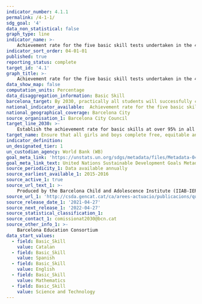 ```yaml
---
indicator_number: 4.1.1
permalink: /4-1-1/
sdg_goal: '4'
data_non_statistical: false
graph_type: line
indicator_name: >-
    Achievement rate for the five basic skill tests undertaken in the 4th year of compulsory secondary education 
indicator_sort_order: 04-01-01
published: true
reporting_status: complete
target_id: '4.1'
graph_title: >-
    Achievement rate for the five basic skill tests undertaken in the 4th year of compulsory secondary education 
data_show_map: false
computation_units: Percentage
data_disaggregation_information: Basic Skill
barcelona_target: By 2030, practically all students will successfully complete compulsory education and with a suitable level of skills 
national_indicator_available:  Achievement rate for the five basic skill tests undertaken in the 4th year of compulsory secondary education 
national_geographical_coverage: Barcelona City
source_organisation_1: Barcelona City Council
target_line_2030: >-
    Establish the achievement rate for basic skills at over 95% in all the subjects 
target_name: Ensure that all girls and boys complete free, equitable and high-quality primary and secondary education, leading to relevant and effective learning outcomes
indicator_definition:
un_designated_tier: 1
un_custodian_agency: World Bank (WB)
goal_meta_link: 'https://unstats.un.org/sdgs/metadata/files/Metadata-04-01-01.pdf'
goal_meta_link_text: United Nations Sustainable Development Goals Metadata (pdf 894kB)
source_periodicity_1: Data available annually
source_earliest_available_1: 2015-2016
source_active_1: true
source_url_text_1: >-
    Produced by the Barcelona Child and Adolescence Institute (IIAB-IERMB) with data from the Higher Council for the Assessment of the Education System and the Barcelona Education Consortium  
source_url_1: 'http://csda.gencat.cat/ca/arees-actuacio/publicacions/quaderns-avaluacio/'
source_release_date_1: '2021-04-27'
source_next_release_1: '2022-04-27'
source_statistical_classification_1: 
source_contact_1: comissionat2030@bcn.cat
source_other_info_1: >-
    Barcelona Education Consortium
data_start_values:
  - field: Basic_Skill
    value: Catalan
  - field: Basic_Skill  
    value: Spanish
  - field: Basic_Skill  
    value: English 
  - field: Basic_Skill  
    value: Mathematics
  - field: Basic_Skill  
    value: Science and Technology
---
```

